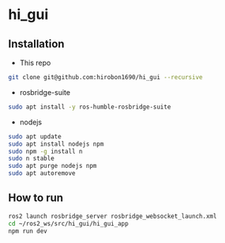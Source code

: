# hi_gui

## Installation
- This repo
```bash
git clone git@github.com:hirobon1690/hi_gui --recursive
```

- rosbridge-suite
```bash
sudo apt install -y ros-humble-rosbridge-suite
```

- nodejs
```bash
sudo apt update
sudo apt install nodejs npm
sudo npm -g install n
sudo n stable
sudo apt purge nodejs npm
sudo apt autoremove
```

## How to run
```bash
ros2 launch rosbridge_server rosbridge_websocket_launch.xml
cd ~/ros2_ws/src/hi_gui/hi_gui_app
npm run dev
```
